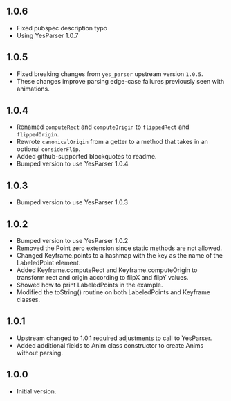 ## 1.0.6

- Fixed pubspec description typo
- Using YesParser 1.0.7

## 1.0.5

- Fixed breaking changes from `yes_parser` upstream version `1.0.5`.
- These changes improve parsing edge-case failures previously seen with animations.

## 1.0.4

- Renamed `computeRect` and `computeOrigin` to `flippedRect` and `flippedOrigin`.
- Rewrote `canonicalOrigin` from a getter to a method that takes in an optional `considerFlip`.
- Added github-supported blockquotes to readme.
- Bumped version to use YesParser 1.0.4

## 1.0.3

- Bumped version to use YesParser 1.0.3

## 1.0.2

- Bumped version to use YesParser 1.0.2
- Removed the Point<int> zero extension since static methods are not allowed.
- Changed Keyframe.points to a hashmap with the key as the name of the LabeledPoint element.
- Added Keyframe.computeRect and Keyframe.computeOrigin to transform rect and origin according to flipX and flipY values.
- Showed how to print LabeledPoints in the example.
- Modified the toString() routine on both LabeledPoints and Keyframe classes.

## 1.0.1

- Upstream changed to 1.0.1 required adjustments to call to YesParser.
- Added additional fields to Anim class constructor to create Anims without parsing.

## 1.0.0

- Initial version.

